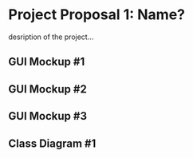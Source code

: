 # Project Proposal 1: Name?
desription of the project...

## GUI Mockup #1

## GUI Mockup #2

## GUI Mockup #3

## Class Diagram #1
